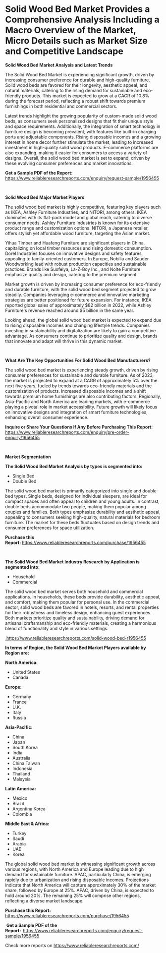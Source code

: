 <p><h1>Solid Wood Bed Market Provides a Comprehensive Analysis Including a Macro Overview of the Market, Micro Details such as Market Size and Competitive Landscape</h1></p><p><strong>Solid Wood Bed Market Analysis and Latest Trends</strong></p>
<p><p>The Solid Wood Bed Market is experiencing significant growth, driven by increasing consumer preference for durable and high-quality furniture. Solid wood beds are favored for their longevity, aesthetic appeal, and natural materials, catering to the rising demand for sustainable and eco-friendly products. This market is expected to grow at a CAGR of 10.8% during the forecast period, reflecting a robust shift towards premium furnishings in both residential and commercial sectors.</p><p>Latest trends highlight the growing popularity of custom-made solid wood beds, as consumers seek personalized designs that fit their unique style and space requirements. Additionally, the integration of smart technology in furniture design is becoming prevalent, with features like built-in charging ports and adjustable components. Rising disposable incomes and a growing interest in home decor further stimulate the market, leading to increased investment in high-quality solid wood products. E-commerce platforms are also expanding, making it easier for consumers to access a variety of designs. Overall, the solid wood bed market is set to expand, driven by these evolving consumer preferences and market innovations.</p></p>
<p><strong>Get a Sample PDF of the Report:&nbsp;</strong> <a href="https://www.reliableresearchreports.com/enquiry/request-sample/1956455?utm_campaign=2219&utm_medium=2&utm_source=Github&utm_content=ia&utm_term=04042025&utm_id=solid-wood-bed">https://www.reliableresearchreports.com/enquiry/request-sample/1956455</a></p>
<p>&nbsp;</p>
<p><strong>Solid Wood Bed Major Market Players</strong></p>
<p><p>The solid wood bed market is highly competitive, featuring key players such as IKEA, Ashley Furniture Industries, and NITORI, among others. IKEA dominates with its flat-pack model and global reach, catering to diverse consumer needs. Ashley Furniture Industries is known for its extensive product range and customization options. NITORI, a Japanese retailer, offers stylish yet affordable wood furniture, targeting the Asian market.</p><p>Yihua Timber and Huafeng Furniture are significant players in China, capitalizing on local timber resources and rising domestic consumption. Dorel Industries focuses on innovative designs and safety features, appealing to family-oriented customers. In Europe, Nobilia and Sauder Woodworking lead with robust production capacities and sustainable practices. Brands like Suofeiya, La-Z-Boy Inc., and Nolte Furniture emphasize quality and design, catering to the premium segment.</p><p>Market growth is driven by increasing consumer preference for eco-friendly and durable furniture, with the solid wood bed segment projected to grow steadily. Companies leveraging e-commerce and innovative marketing strategies are better positioned for future expansion. For instance, IKEA reported global sales of approximately $82 billion in 2022, while Ashley Furniture's revenue reached around $5 billion in the same year.</p><p>Looking ahead, the global solid wood bed market is expected to expand due to rising disposable incomes and changing lifestyle trends. Companies investing in sustainability and digitalization are likely to gain a competitive advantage. As consumers continue to prioritize quality and design, brands that innovate and adapt will thrive in this dynamic market.</p></p>
<p>&nbsp;</p>
<p><strong>What Are The Key Opportunities For Solid Wood Bed Manufacturers?</strong></p>
<p><p>The solid wood bed market is experiencing steady growth, driven by rising consumer preferences for sustainable and durable furniture. As of 2023, the market is projected to expand at a CAGR of approximately 5% over the next five years, fueled by trends towards eco-friendly materials and the customization of products. Increased disposable incomes and a shift towards premium home furnishings are also contributing factors. Regionally, Asia-Pacific and North America are leading markets, with e-commerce playing a pivotal role in market accessibility. Future growth will likely focus on innovative designs and integration of smart furniture technologies, enhancing overall consumer experience.</p></p>
<p><strong>Inquire or Share Your Questions If Any Before Purchasing This Report:</strong> <a href="https://www.reliableresearchreports.com/enquiry/pre-order-enquiry/1956455?utm_campaign=2219&utm_medium=2&utm_source=Github&utm_content=ia&utm_term=04042025&utm_id=solid-wood-bed">https://www.reliableresearchreports.com/enquiry/pre-order-enquiry/1956455</a></p>
<p>&nbsp;</p>
<p><strong>Market Segmentation</strong></p>
<p><strong>The Solid Wood Bed Market Analysis by types is segmented into:</strong></p>
<p><ul><li>Single Bed</li><li>Double Bed</li></ul></p>
<p><p>The solid wood bed market is primarily categorized into single and double bed types. Single beds, designed for individual sleepers, are ideal for compact spaces and often appeal to children and young adults. In contrast, double beds accommodate two people, making them popular among couples and families. Both types emphasize durability and aesthetic appeal, appealing to consumers seeking high-quality, natural materials for bedroom furniture. The market for these beds fluctuates based on design trends and consumer preferences for space utilization.</p></p>
<p><strong>Purchase this Report:&nbsp;</strong><a href="https://www.reliableresearchreports.com/purchase/1956455?utm_campaign=2219&utm_medium=2&utm_source=Github&utm_content=ia&utm_term=04042025&utm_id=solid-wood-bed">https://www.reliableresearchreports.com/purchase/1956455</a></p>
<p>&nbsp;</p>
<p><strong>The Solid Wood Bed Market Industry Research by Application is segmented into:</strong></p>
<p><ul><li>Household</li><li>Commercial</li></ul></p>
<p><p>The solid wood bed market serves both household and commercial applications. In households, these beds provide durability, aesthetic appeal, and comfort, making them popular for personal use. In the commercial sector, solid wood beds are favored in hotels, resorts, and rental properties for their robustness and timeless design, enhancing guest experiences. Both markets prioritize quality and sustainability, driving demand for artisanal craftsmanship and eco-friendly materials, creating a harmonious blend of functionality and style in various settings.</p></p>
<p><a href="https://www.reliableresearchreports.com/solid-wood-bed-r1956455?utm_campaign=2219&utm_medium=2&utm_source=Github&utm_content=ia&utm_term=04042025&utm_id=solid-wood-bed">&nbsp;https://www.reliableresearchreports.com/solid-wood-bed-r1956455</a></p>
<p><strong>In terms of Region, the Solid Wood Bed Market Players available by Region are:</strong></p>
<p>
    <p> <strong> North America: </strong>
        <ul>
            <li>United States</li>
            <li>Canada</li>
        </ul>
        </p> 
    <p> <strong> Europe: </strong>
        <ul>
            <li>Germany</li>
            <li>France</li>
            <li>U.K.</li>
            <li>Italy</li>
            <li>Russia</li>
        </ul>
        </p> 
    <p> <strong> Asia-Pacific: </strong>
        <ul>
            <li>China</li>
            <li>Japan</li>
            <li>South Korea</li>
            <li>India</li>
            <li>Australia</li>
            <li>China Taiwan</li>
            <li>Indonesia</li>
            <li>Thailand</li>
            <li>Malaysia</li>
        </ul>
        </p> 
    <p> <strong> Latin America: </strong>
        <ul>
            <li>Mexico</li>
            <li>Brazil</li>
            <li>Argentina Korea</li>
            <li>Colombia</li>
        </ul>
        </p> 
    <p> <strong> Middle East & Africa: </strong>
        <ul>
            <li>Turkey</li>
            <li>Saudi</li>
            <li>Arabia</li>
            <li>UAE</li>
            <li>Korea</li>
        </ul>
    </p>
    </p>
<p><p>The global solid wood bed market is witnessing significant growth across various regions, with North America and Europe leading due to high demand for sustainable furniture. APAC, particularly China, is emerging rapidly due to urbanization and rising disposable incomes. Projections indicate that North America will capture approximately 30% of the market share, followed by Europe at 25%. APAC, driven by China, is expected to hold around 20%. The remaining 25% will comprise other regions, reflecting a diverse market landscape.</p></p>
<p><strong>Purchase this Report: </strong><a href="https://www.reliableresearchreports.com/purchase/1956455?utm_campaign=2219&utm_medium=2&utm_source=Github&utm_content=ia&utm_term=04042025&utm_id=solid-wood-bed">https://www.reliableresearchreports.com/purchase/1956455</a></p>
<p>&nbsp;<strong>Get a Sample PDF of the Report:&nbsp;&nbsp;</strong><a href="https://www.reliableresearchreports.com/enquiry/request-sample/1956455?utm_campaign=2219&utm_medium=2&utm_source=Github&utm_content=ia&utm_term=04042025&utm_id=solid-wood-bed">https://www.reliableresearchreports.com/enquiry/request-sample/1956455</a></p>
<p><strong></strong></p>
<p>Check more reports on <a href="https://www.reliableresearchreports.com/?utm_campaign=2219&utm_medium=2&utm_source=Github&utm_content=ia&utm_term=04042025&utm_id=solid-wood-bed">https://www.reliableresearchreports.com/</a></p>